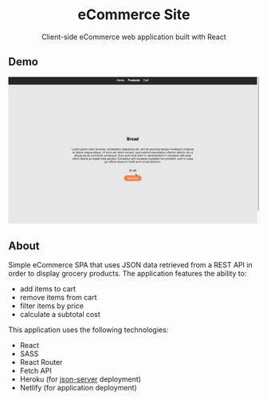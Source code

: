 <p align="center">
<h1 align="center">eCommerce Site</h1>
<p align="center">Client-side eCommerce web application built with React</p>
</p>

## Demo

![gif of application](./src/images/demo.gif)

## About

Simple eCommerce SPA that uses JSON data retrieved from a REST API in order to display grocery products. The application features the ability to:

- add items to cart
- remove items from cart
- filter items by price
- calculate a subtotal cost

This application uses the following technologies:

- React
- SASS
- React Router
- Fetch API
- Heroku (for [json-server](https://www.npmjs.com/package/json-server) deployment)
- Netlify (for application deployment)

